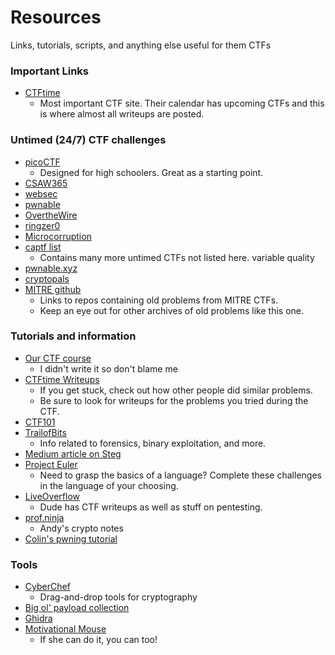 # Resources
Links, tutorials, scripts, and anything else useful for them CTFs

### Important Links
* [CTFtime](https://ctftime.org/)
  * Most important CTF site. Their calendar has upcoming CTFs and this is where almost all writeups are posted.

### Untimed (24/7) CTF challenges
* [picoCTF](https://picoctf.com/)
  * Designed for high schoolers. Great as a starting point.
* [CSAW365](https://365.csaw.io/challenges)
* [websec](https://websec.fr/)
* [pwnable](https://pwnable.kr/)
* [OvertheWire](http://overthewire.org/wargames/)
* [ringzer0](https://ringzer0ctf.com/challenges)
* [Microcorruption](https://microcorruption.com/login)
* [captf list](https://www.captf.com/practice-ctf/)
  * Contains many more untimed CTFs not listed here. variable quality
* [pwnable.xyz](https://pwnable.xyz/)
* [cryptopals](https://cryptopals.com/)
* [MITRE github](https://github.com/mitre-cyber-academy)
  * Links to repos containing old problems from MITRE CTFs.
  * Keep an eye out for other archives of old problems like this one.

### Tutorials and information
* [Our CTF course](https://zelinsky.github.io/CTF-Course/)
  * I didn't write it so don't blame me
* [CTFtime Writeups](https://ctftime.org/writeups)
  * If you get stuck, check out how other people did similar problems.
  * Be sure to look for writeups for the problems you tried during the CTF.
* [CTF101](https://ctf101.org/)
* [TrailofBits](https://trailofbits.github.io/ctf/intro/)
  * Info related to forensics, binary exploitation, and more.
* [Medium article on Steg](https://medium.com/@FourOctets/ctf-tidbits-part-1-steganography-ea76cc526b40)
* [Project Euler](https://projecteuler.net/archives)
  * Need to grasp the basics of a language? Complete these challenges in the language of your choosing.
* [LiveOverflow](https://liveoverflow.com/)
  * Dude has CTF writeups as well as stuff on pentesting.
* [prof.ninja](https://crypto.prof.ninja/)
  * Andy's crypto notes
* [Colin's pwning tutorial](https://github.com/blue-hens/beginner_guide_to_pwn)

### Tools
* [CyberChef](https://gchq.github.io/CyberChef/)
  * Drag-and-drop tools for cryptography
* [Big ol' payload collection](https://github.com/swisskyrepo/PayloadsAllTheThings)
* [Ghidra](https://ghidra-sre.org/)
* [Motivational Mouse](https://d6d2h4gfvy8t8.cloudfront.net/7110360-orig.jpg)
  * If she can do it, you can too!